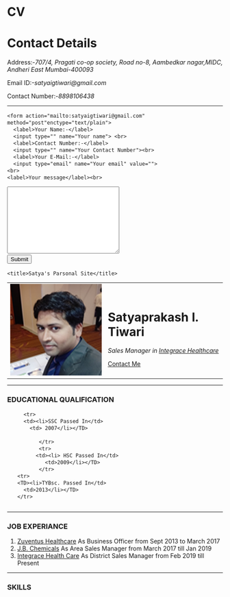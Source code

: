 # CV<!DOCTYPE html>
<html lang="en" dir="ltr">
  <head>
    <meta charset="utf-8">
    <title>Contact Me</title>
  </head>
  <body>
    <h1>Contact Details</h1>
    <p>Address:-<em>707/4, Pragati co-op society,
    Road no-8, Aambedkar nagar,MIDC, Andheri East
    Mumbai-400093</em></p>
    <p>Email ID:-<em>satyaigtiwari@gmail.com</em></p>
    <p>Contact Number:-<em>8898106438</em></p>
    <hr>

    <form action="mailto:satyaigtiwari@gmail.com" method="post"enctype="text/plain">
      <label>Your Name:-</label>
      <input type="" name="Your name"> <br>
      <label>Contact Number:-</label>
      <input type="" name="Your Contact Number"><br>
      <label>Your E-Mail:-</label>
      <input type="email" name="Your email" value="">
    <br>
    <label>Your message</label><br>
<textarea name="name" rows="10" cols="30"></textarea> <br>
<input type="submit" name="">
    </form>
  </body>
</html>

 <!DOCTYPE html>
<html lang="en" dir="ltr">
  <head>
    <meta charset="utf-8">

    <title>Satya's Parsonal Site</title>
  </head>
  <body>
    <table>
      <td><img src="satya.png" alt="Satya's Profile Pictures"></td>
      <td><h1>Satyaprakash I. Tiwari</h1>
      <p> <em>Sales Manager in <a href="https://www.integracehealth.com/">Integrace Healthcare</a> </em> </p>
      <a href="CONTACT ME.HTML">Contact Me</a></td>
    </table>
<hr>
<h3>EDUCATIONAL QUALIFICATION</h3>
  <ul>
     <table>

      <tr>
      <td><li>SSC Passed In</td>
        <td> 2007</li></TD>

           </tr>
           <tr>
          <td><li> HSC Passed In</td>
             <td>2009</li></TD>
           </tr>
    <tr>
    <TD><li>TYBsc. Passed In</td>
      <td>2013</li></TD>
    </tr>
  </table> </UL>

  <hr>

<h3>JOB EXPERIANCE</h3>
<ol>
  <li><a href="http://www.zuventus.co.in/">Zuventus Healthcare</a> As Business Officer from Sept 2013 to March 2017</li>
  <li><a href="http://www.jbcpl.com/">J.B. Chemicals</a> As Area Sales Manager from March 2017 till Jan 2019</li>
  <li><a href="https://www.integracehealth.com/">Integrace Health Care</a> As District Sales Manager from Feb 2019 till Present</li>
</ol>
<hr>
<h3>SKILLS</h3>
  </body>
</html>

